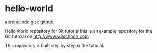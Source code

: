 # hello-world
aprendendo git e github.

Hello World repository for  Git tutorial
this is an example repository for the Git tutorial on http://www.w3schools.com

This repository is built step by step in the tutorial.
